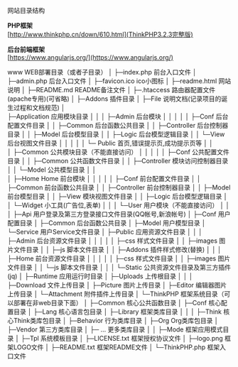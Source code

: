 ﻿网站目录结构

**PHP框架**  
[http://www.thinkphp.cn/down/610.html](ThinkPHP3.2.3完整版) 

**后台前端框架**  
[https://www.angularjs.org/](https://www.angularjs.org/) 

www  WEB部署目录（或者子目录）
│
├─index.php       前台入口文件
│
├─admin.php       后台入口文件
│
├─favicon.ico     ico小图标
│
├─readme.html     网站说明 
│
├─README.md       README备注文件
│
├─.htaccess       路由器配置文件(apache专用)(可省略)
│
├─Addons 插件目录
│
├─File 说明文档(记录项目的诞生过程和文档规范)
│  
├─Application 应用模块目录
│  │
│  ├─Admin 后台模块
│  │  │
│  │  ├─Conf 后台配置文件目录
│  │  ├─Common 后台函数公共目录
│  │  ├─Controller 后台控制器目录
│  │  ├─Model 后台模型目录
│  │  ├─Logic 后台模型逻辑目录
│  │  └─View 后台视图文件目录
│  │    │
│  │    └─ Public 首页,错误提示页,成功提示页等
│  │  
│  ├─Common 公共模块目录（不能直接访问）
│  │  │
│  │  ├─Conf 公共配置文件目录
│  │  ├─Common 公共函数文件目录
│  │  ├─Controller 模块访问控制器目录
│  │  └─Model 公共模型目录
│  │  
│  ├─Home Home 前台模块
│  │  │
│  │  ├─Conf 前台配置文件目录
│  │  ├─Common 前台函数公共目录
│  │  ├─Controller 前台控制器目录
│  │  ├─Model 前台模型目录
│  │  ├─View 模块视图文件目录
│  │  ├─Logic 后台模型逻辑目录
│  │  └─Widget 小工具(广告位,表单)
│  │
│  └─User 用户模块（不能直接访问）
│     │
│     ├─Api  用户登录及第三方登录接口文件目录(QQ帐号,新浪帐号)
│     ├─Conf 用户配置目录
│     ├─Common 后台函数公共目录
│     ├─Model 用户模型目录
│     └─Service 用户Service文件目录
│
├─Public 应用资源文件目录
│  │
│  ├─Admin 后台资源文件目录
│  │  │ 
│  │  ├─css 样式文件目录
│  │  ├─images 图片文件目录
│  │  ├─js 脚本文件目录
│  │  ├─Addons 插件样式修改(替换)
│  │
│  ├─Home 前台资源文件目录
│  │  │ 
│  │  ├─css 样式文件目录
│  │  ├─images 图片文件目录
│  │  └─js 脚本文件目录
│  │
│  └─Static 公共资源文件目录及第三方插件(jq) 
│ 
├─Runtime 应用运行时目录
│
├─Uploads 上传根目录
│  │
│  ├─Download 文件上传目录
│  ├─Picture 图片上传目录
│  ├─Editor 编辑器图片上传目录
│  └─Attachment  附件插件上传目录
│
└─ThinkPHP        框架系统目录（可以部署在非web目录下面）
  │	
  ├─Common       核心公共函数目录
  │
  ├─Conf         核心配置目录 
  │
  ├─Lang         核心语言包目录
  │
  ├─Library      框架类库目录
  │  │
  │  ├─Think     核心Think类库包目录
  │  ├─Behavior  行为类库目录
  │  ├─Org       Org类库包目录
  │  ├─Vendor    第三方类库目录
  │  ├─ ...      更多类库目录
  │  │
  ├─Mode         框架应用模式目录
  │
  ├─Tpl          系统模板目录
  │
  ├─LICENSE.txt  框架授权协议文件
  │
  ├─logo.png     框架LOGO文件
  │
  ├─README.txt   框架README文件
  │
  └─ThinkPHP.php    框架入口文件
